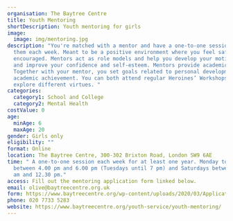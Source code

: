```yaml
---
organisation: The Baytree Centre
title: Youth Mentoring
shortDescription: Youth mentoring for girls
image:
  image: img/mentoring.jpg
description: "You're matched with a mentor and have a one-to-one session with
  them each week. Meant to be a positive environment where you feel safe and
  encouraged. Mentors act as role models and help you develop your motivation
  and improve your confidence and self-esteem. Mentors provide academic support.
  Together with your mentor, you set goals related to personal development and
  academic achievement. You can both attend regular Heroines’ Workshops which
  explore different virtues. "
categories:
  category1: School and College
  category2: Mental Health
costValue: 0
age:
  minAge: 6
  maxAge: 20
gender: Girls only
eligibility: ""
format: Online
location: The Baytree Centre, 300-302 Brixton Road, London SW9 6AE
time: " A one-to-one session each week for at least one year. Monday to Thursday
  between 4.00 pm and 6.00 pm (Tuesdays until 7 pm) and Saturdays between 10.00
  am and 12.30 pm."
access: Fill out the mentoring application form linked below.
email: olive@baytreecentre.org.uk
form: https://www.baytreecentre.org/wp-content/uploads/2020/03/Application-form-for-Youth-Mentoring-2.pdf
phone: 020 7733 5283
website: https://www.baytreecentre.org/youth-service/youth-mentoring/
---
```

